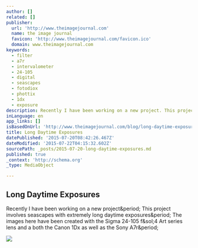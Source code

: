```yaml
---
author: []
related: []
publisher:
  url: 'http://www.theimagejournal.com'
  name: the image journal
  favicon: 'http://www.theimagejournal.com/favicon.ico'
  domain: www.theimagejournal.com
keywords:
  - filter
  - a7r
  - intervalometer
  - 24-105
  - digital
  - seascapes
  - fotodiox
  - phottix
  - 1dx
  - exposure
description: Recently I have been working on a new project. This project involves seascapes with extremely long daytime exposures. The images here have been created with the Sigma 24-105 f/4 Art series lens and a both the Canon 1Dx as well as the Sony A7r.
inLanguage: en
app_links: []
isBasedOnUrl: 'http://www.theimagejournal.com/blog/long-daytime-exposures'
title: Long Daytime Exposures
datePublished: '2015-07-20T08:42:26.467Z'
dateModified: '2015-07-22T04:15:32.602Z'
sourcePath: _posts/2015-07-20-long-daytime-exposures.md
published: true
_context: 'http://schema.org'
_type: MediaObject

---
```

<article style=""><h1>Long Daytime Exposures</h1><p>Recently I have been working on a new project&amp;period; This project involves seascapes with extremely long daytime exposures&amp;period; The images here have been created with the Sigma 24-105 f&amp;sol;4 Art series lens and a both the Canon 1Dx as well as the Sony A7r&amp;period;</p><img src="https://static1.squarespace.com/static/533645ace4b0e7e398ea017f/t/54e5fa54e4b04284a07f7aab/1424357976080/galveston2.jpg?format=1000w" /></article>